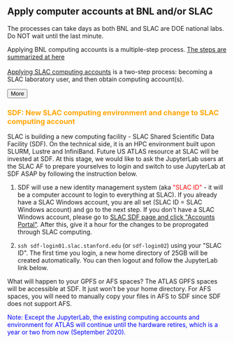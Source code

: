 ## Apply computer accounts at BNL and/or SLAC
The processes can take days as both BNL and SLAC are DOE national labs. Do NOT wait until the
last minute.

<span id="acctsLess"></span>
<span id="acctsMore">
Applying BNL computing accounts is a multiple-step process.
[The steps are summarized at here](https://www.sdcc.bnl.gov/#accounts)<br>
<br>
[Applying SLAC computing accounts](https://atlas.slac.stanford.edu/atlas-support-center)
is a two-step process: becoming a SLAC laboratory user, and then obtain computing account(s).
</span>

<button onclick="readMoreOrLess('acctsLess', 'acctsMore', 'acctsBtn')" id="acctsBtn">More</button>

### <a name="sdf"></a><span style="color:orange">SDF: New SLAC computing environment and change to SLAC computing account</span>

SLAC is building a new computing facility - SLAC Shared Scientific Data Facility (SDF). On the technical side, it is an HPC environment built upon SLURM, Lustre and InfiniBand. Future US ATLAS resource at SLAC will be invested at SDF. At this stage, we would like to ask the JupyterLab users at the SLAC AF to prepare yourselves to login and switch to use JupyterLab at SDF ASAP by following the instruction below.

1. SDF will use a new identity management system (aka <span style="color:red">"SLAC ID"</span> - it will be a computer account to login to everything at SLAC). If you already have a SLAC Windows account, you are all set (SLAC ID = SLAC Windows account) and go to the next step. If you don't have a SLAC Windows account, please go to [SLAC SDF page and click "Accounts Portal"](https://sdf.slac.stanford.edu/public/doc/#/accounts-and-access?id=access). After this, give it a hour for the changes to be proprogated through SLAC computing.

2. `ssh sdf-login01.slac.stanford.edu` (or `sdf-login02`) using your "SLAC ID". The first time you login, a new home directory of 25GB will be created automatically. You can then logout and follow the JupyterLab link below.

What will happen to your GPFS or AFS spaces? The ATLAS GPFS spaces will be accessible at SDF. It just won't be your home directory. For AFS spaces, you will need to manually copy your files in AFS to SDF since SDF does not support AFS.

<span style="color:blue">Note: Except the JupyterLab, the existing computing accounts and environment for ATLAS will continue until the hardware retires, which is a year or two from now (September
2020).</span>